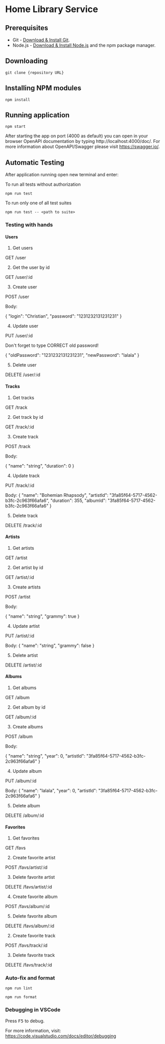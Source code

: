 # Home Library Service

## Prerequisites

- Git - [Download & Install Git](https://git-scm.com/downloads).
- Node.js - [Download & Install Node.js](https://nodejs.org/en/download/) and the npm package manager.

## Downloading

```
git clone {repository URL}
```

## Installing NPM modules

```
npm install
```

## Running application

```
npm start
```

After starting the app on port (4000 as default) you can open
in your browser OpenAPI documentation by typing http://localhost:4000/doc/.
For more information about OpenAPI/Swagger please visit https://swagger.io/.

## Automatic Testing

After application running open new terminal and enter:

To run all tests without authorization

```
npm run test
```

To run only one of all test suites

```
npm run test -- <path to suite>
```

### Testing with hands

#### Users

1. Get users

GET /user

2. Get the user by id

GET /user/:id

3. Create user

POST /user

Body:

{
    "login": "Christian",
    "password": "1231232131231231"
}

4. Update user

PUT /user/:id

Don't forget to type CORRECT old password!

{
    "oldPassword": "1231232131231231",
    "newPassword": "lalala"
}

5. Delete user

DELETE /user/:id

#### Tracks

1. Get tracks

GET /track

2. Get track by id

GET /track/:id

3. Create track

POST /track

Body:

{
"name": "string",
"duration": 0
}

4. Update track

PUT /track/:id

Body:
{
"name": "Bohemian Rhapsody",
"artistId": "3fa85f64-5717-4562-b3fc-2c963f66afa6",
"duration": 355,
"albumId": "3fa85f64-5717-4562-b3fc-2c963f66afa6"
}

5. Delete track

DELETE /track/:id


#### Artists

1. Get artists

GET /artist

2. Get artist by id

GET /artist/:id

3. Create artists

POST /artist

Body:

{
"name": "string",
"grammy": true
}

4. Update artist

PUT /artist/:id

Body:
{
"name": "string",
"grammy": false
}

5. Delete artist

DELETE /artist/:id

#### Albums

1. Get albums

GET /album

2. Get album by id

GET /album/:id

3. Create albums

POST /album

Body:

{
"name": "string",
"year": 0,
"artistId": "3fa85f64-5717-4562-b3fc-2c963f66afa6"
}

4. Update album

PUT /album/:id

Body:
{
"name": "lalala",
"year": 0,
"artistId": "3fa85f64-5717-4562-b3fc-2c963f66afa6"
}

5. Delete album

DELETE /album/:id

#### Favorites

1. Get favorites

GET /favs

2. Create favorite artist

POST /favs/artist/:id

3. Delete favorite artist

DELETE /favs/artist/:id

4. Create favorite album

POST /favs/album/:id

5. Delete favorite album

DELETE /favs/album/:id

2. Create favorite track

POST /favs/track/:id

3. Delete favorite track

DELETE /favs/track/:id

### Auto-fix and format

```
npm run lint
```

```
npm run format
```

### Debugging in VSCode

Press <kbd>F5</kbd> to debug.

For more information, visit: https://code.visualstudio.com/docs/editor/debugging
